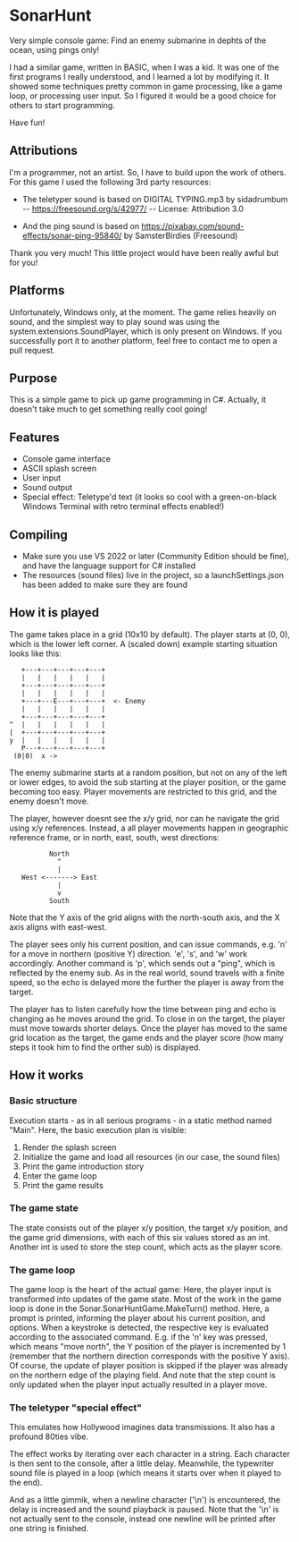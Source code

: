 # SonarHunt

Very simple console game: Find an enemy submarine in dephts of the ocean, using pings only!

I had a similar game, written in BASIC, when I was a kid. It was one of the first programs I really understood,
and I learned a lot by modifying it. It showed some techniques pretty common in game processing, like a game loop, 
or processing user input. So I figured it would be a good choice for others to start programming.

Have fun!

## Attributions

I'm a programmer, not an artist. So, I have to build upon the work of others. For this game I used the 
following 3rd party resources:

* The teletyper sound is based on
  DIGITAL TYPING.mp3 by sidadrumbum -- https://freesound.org/s/42977/ -- License: Attribution 3.0

* And the ping sound is based on
  https://pixabay.com/sound-effects/sonar-ping-95840/ by SamsterBirdies (Freesound)

Thank you very much! This little project would have been really awful but for you!

## Platforms
Unfortunately, Windows only, at the moment. The game relies heavily on sound, and the simplest way to play sound 
was using the system.extensions.SoundPlayer, which is only present on Windows. If you successfully port it to 
another platform, feel free to contact me to open a pull request.

## Purpose
This is a simple game to pick up game programming in C#. Actually, it doesn't take much to get something
really cool going!

## Features
* Console game interface
* ASCII splash screen
* User input
* Sound output
* Special effect: Teletype'd text (it looks so cool with a green-on-black Windows Terminal with retro terminal effects enabled!)

## Compiling
* Make sure you use VS 2022 or later (Community Edition should be fine), and have the language support for C# installed
* The resources (sound files) live in the project, so a launchSettings.json has been added to make sure they are found

## How it is played
The game takes place in a grid (10x10 by default). The player starts at (0, 0), which is the lower left corner. A (scaled down)
example starting situation looks like this:

       +---+---+---+---+---+
       |   |   |   |   |   |
       +---+---+---+---+---+
       |   |   |   |   |   |
       +---+---E---+---+---+  <- Enemy
       |   |   |   |   |   |
       +---+---+---+---+---+
    ^  |   |   |   |   |   |
    |  +---+---+---+---+---+
    y  |   |   |   |   |   |
       P---+---+---+---+---+
     (0|0)  x ->

The enemy submarine starts at a random position, but not on any of the left or lower edges, to avoid the sub starting at the player 
position, or the game becoming too easy. Player movements are restricted to this grid, and the enemy doesn't move.

The player, however doesnt see the x/y grid, nor can he navigate the grid using x/y references. Instead, a all player movements 
happen in geographic reference frame, or in north, east, south, west directions:

              North
                ^
                |
       West <-------> East
                |
                v
              South

Note that the Y axis of the grid aligns with the north-south axis, and the X axis aligns with east-west.

The player sees only his current position, and can issue commands, e.g. 'n' for a move in northern (positive Y) direction. 'e', 's', 
and 'w' work accordingly. Another command is 'p', which sends out a "ping", which is reflected by the enemy sub. As in the real world,
sound travels with a finite speed, so the echo is delayed more the further the player is away from the target.

The player has to listen carefully how the time between ping and echo is changing as he moves around the grid. To close in on the 
target, the player must move towards shorter delays. Once the player has moved to the same grid location as the target, the game ends
and the player score (how many steps it took him to find the orther sub) is displayed.

## How it works

### Basic structure

Execution starts - as in all serious programs - in a static method named "Main". Here, the basic execution plan is visible: 

1. Render the splash screen
1. Initialize the game and load all resources (in our case, the sound files)
1. Print the game introduction story
1. Enter the game loop
1. Print the game results

### The game state

The state consists out of the player x/y position, the target x/y position, and the game grid dimensions, with each of this six values 
stored as an int. Another int is used to store the step count, which acts as the player score.

### The game loop

The game loop is the heart of the actual game: Here, the player input is transformed into updates of the game state. Most of the 
work in the game loop is done in the Sonar.SonarHuntGame.MakeTurn() method. Here, a prompt is printed, informing the player about 
his current position, and options. When a keystroke is detected, the respective key is evaluated according to the associated 
command. E.g. if the 'n' key was pressed, which means "move north", the Y position of the player is incremented by 1 (remember 
that the northern direction corresponds with the positive Y axis). Of course, the update of player position is skipped if the 
player was already on the northern edge of the playing field. And note that the step count is only updated when the player 
input actually resulted in a player move.

### The teletyper "special effect"

This emulates how Hollywood imagines data transmissions. It also has a profound 80ties vibe.

The effect works by iterating over each character in a string. Each character is then sent to the console, after a little delay.
Meanwhile, the typewriter sound file is played in a loop (which means it starts over when it played to the end). 

And as a little gimmik, when a newline character ('\n') is encountered, the delay is increased and the sound playback is paused.
Note that the '\n' is not actually sent to the console, instead one newline will be printed after one string is finished.

